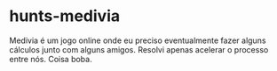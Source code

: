 # hunts-medivia
Medivia é um jogo online onde eu preciso eventualmente fazer alguns cálculos junto com alguns amigos. Resolvi apenas acelerar o processo entre nós. Coisa boba.
